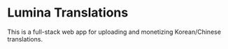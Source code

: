 # Lumina Translations

This is a full-stack web app for uploading and monetizing Korean/Chinese translations.
